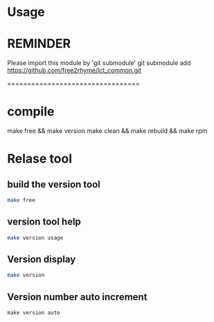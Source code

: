 Usage
=================================
# REMINDER
Please import this module by 'git submodule'
git submodule add https://github.com/free2rhyme/lct_common.git

=================================
# compile

make free  && make version
make clean && make rebuild && make rpm


# Relase tool

## build the version tool

```bash
make free
```

## version tool help

```bash
make version usage
```


## Version display

```bash
make version
```

## Version number auto increment

```
make version auto
```
